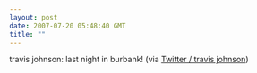 ```yaml
---
layout: post
date: 2007-07-20 05:48:40 GMT
title: ""
---
```

travis johnson: last night in burbank! (via <a href="http://twitter.com/travisj/statuses/158876222">Twitter / travis johnson</a>)